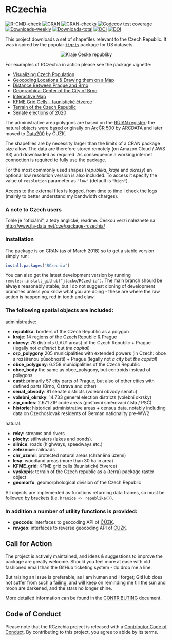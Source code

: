 # RCzechia    
<!-- badges: start -->
[![R-CMD-check](https://github.com/jlacko/RCzechia/workflows/R-CMD-check/badge.svg)](https://github.com/jlacko/RCzechia/actions/workflows/R-CMD-check.yaml)
[![CRAN](http://www.r-pkg.org/badges/version/RCzechia)](https://cran.r-project.org/package=RCzechia)
[![CRAN-checks](https://badges.cranchecks.info/worst/RCzechia.svg)](https://cran.r-project.org/web/checks/check_results_RCzechia.html)
[![Codecov test coverage](https://codecov.io/gh/jlacko/RCzechia/branch/master/graph/badge.svg)](https://app.codecov.io/gh/jlacko/RCzechia?branch=master)
[![Downloads-weekly](http://cranlogs.r-pkg.org/badges/last-week/RCzechia?color=brightgreen)](https://cran.r-project.org/package=RCzechia)
[![Downloads-total](http://cranlogs.r-pkg.org/badges/grand-total/RCzechia?color=brightgreen)](https://cran.r-project.org/package=RCzechia)
[![DOI](https://zenodo.org/badge/97862932.svg)](https://zenodo.org/badge/latestdoi/97862932)
[![DOI](https://joss.theoj.org/papers/10.21105/joss.05082/status.svg)](https://doi.org/10.21105/joss.05082)
<!-- badges: end -->

This project downloads a set of shapefiles relevant to the Czech Republic. It was inspired by the popular [`tigris`](https://github.com/walkerke/tigris) package for US datasets.  

<p align="center">
  <img src="https://github.com/jlacko/RCzechia/blob/master/data-raw/kraje-lo-res.png?raw=true" alt="Kraje České republiky"/>
</p>

For examples of RCzechia in action please see the package vignette:

* [Visualizing Czech Population](https://CRAN.R-project.org/package=RCzechia/vignettes/vignette.html#visualizing-czech-population)
* [Geocoding Locations & Drawing them on a Map](https://CRAN.R-project.org/package=RCzechia/vignettes/vignette.html#geocoding-locations-drawing-them-on-a-map)
* [Distance Between Prague and Brno](https://CRAN.R-project.org/package=RCzechia/vignettes/vignette.html#distance-between-prague-and-brno)
* [Geographical Center of the City of Brno](https://CRAN.R-project.org/package=RCzechia/vignettes/vignette.html#geographical-center-of-the-city-of-brno)
* [Interactive Map](https://CRAN.R-project.org/package=RCzechia/vignettes/vignette.html#interactive-map)
* [KFME Grid Cells - faunistické čtverce](https://CRAN.R-project.org/package=RCzechia/vignettes/vignette.html#kfme-grid-cells)
* [Terrain of the Czech Republic](https://CRAN.R-project.org/package=RCzechia/vignettes/vignette.html#terrain-of-the-czech-republic)
* [Senate elections of 2020](https://CRAN.R-project.org/package=RCzechia/vignettes/vignette.html#senate-elections-of-2020)

The administrative area polygons are based on the [RÚIAN register](https://cs.wikipedia.org/wiki/Registr_%C3%BAzemn%C3%AD_identifikace,_adres_a_nemovitost%C3%AD); the natural objects were based originally on [ArcČR 500](https://www.arcdata.cz/cs-cz/produkty/data/arccr#text-3f16b51360) by ARCDATA and later moved to [Data200](https://geoportal.cuzk.cz/Default.aspx?mode=TextMeta&side=mapy_data200&text=dSady_mapyData200) by ČÚZK.

The shapefiles are by necessity larger than the limits of a CRAN package size allow. The data are therefore stored remotely (on Amazon Cloud / AWS S3) and downloaded as required. As consequence a working internet connection is required to fully use the package.

For the most commonly used shapes (*republika*, *kraje* and *okresy*) an optional low resolution version is also included. To access it specify the value of `resolution` parameter as `"low"` (default is `"high"`).

Access to the external files is logged, from time to time I check the logs (mainly to better understand my bandwidth charges).

### A note to Czech users
Tohle je "oficiální", a tedy anglické, readme. Českou verzi naleznete na http://www.jla-data.net/cze/package-rczechia/

### Installation
The package is on CRAN (as of March 2018) so to get a stable version simply run:
```r 
install.packages("RCzechia")
```
You can also get the latest development version by running `remotes::install_github("jlacko/RCzechia")`. The main branch should be always reasonably stable, but I do not suggest cloning of development branches unless you know what you are doing - these are where the raw action is happening, red in tooth and claw.

### The following spatial objects are included:  

administrative:

* **republika**: borders of the Czech Republic as a polygon
* **kraje**: 14 regions of the Czech Republic & Prague  
* **okresy**: 76 districts (LAU1 areas) of the Czech Republic + Prague (legally not *a district* but *the capital*)  
* **orp_polygony** 205 municipalities with extended powers (in Czech: obce s rozšířenou působností) + Prague (legally not *a city* but *the capital*)  
* **obce_polygony**: 6.258 municipalities of the Czech Republic  
* **obce_body** the same as obce_polygony, but centroids instead of polygons  
* **casti**: primarily 57 city parts of Prague, but also of other cities with defined parts (Brno, Ostrava and other)  
* **senat_obvody**: 81 senate districts (volební obvody senátu)
* **volebni_okrsky**: 14.733 general election districts (volební okrsky)
* **zip_codes**: 2.671 ZIP code areas (poštovní směrovací čísla / PSČ)
* **historie**: historical administrative areas + census data, notably including data on Czechoslovak residents of German nationality pre-WW2

natural:

* **reky**: streams and rivers
* **plochy**: stillwaters (lakes and ponds).
* **silnice**: roads (highways, speedways etc.)
* **zeleznice**: railroads
* **chr_uzemi**: protected natural areas (chráněná území)
* **lesy**: woodland areas (more than 30 ha in area)
* **KFME_grid**: KFME grid cells (faunistické čtverce)
* **vyskopis**: terrain of the Czech republic as a {terra} package raster object
* **geomorfo**: geomorphological division of the Czech Republic


All objects are implemented as functions returning data frames, so must be followed by brackets (i.e. `hranice <- republika()`).

### In addition a number of utility functions is provided:  
* **geocode**: interfaces to geocoding API of [ČÚZK](https://cuzk.cz/en).
* **revgeo**: interfaces to reverse geocoding API of [ČÚZK](https://cuzk.cz/en).

## Call for Action

The project is actively maintained, and ideas & suggestions to improve the package are greatly welcome. Should you feel more at ease with old fashioned email than the GitHub ticketing system - do drop me a line.

But raising an issue is preferable, as I am human and I forget; GitHub does not suffer from such a failing, and will keep on reminding me till the sun and moon are darkened, and the stars no longer shine.

More detailed information can be found in the [CONTRIBUTING](https://github.com/jlacko/RCzechia/blob/master/CONTRIBUTING.md) document.

## Code of Conduct
  
Please note that the RCzechia project is released with a [Contributor Code of Conduct](https://github.com/jlacko/RCzechia/blob/master/CODE_OF_CONDUCT.md). By contributing to this project, you agree to abide by its terms.
